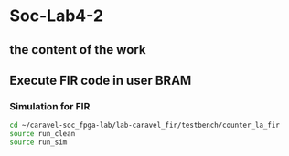 # Soc-Lab4-2
## the content of the work

## Execute FIR code in user BRAM

### Simulation for FIR
```sh
cd ~/caravel-soc_fpga-lab/lab-caravel_fir/testbench/counter_la_fir
source run_clean
source run_sim
```

